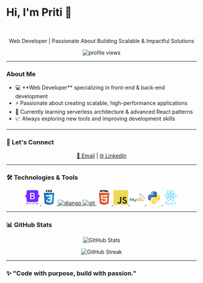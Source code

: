 


  <h1 align=""center>Hi, I'm Priti  👋</h1>  <br>
  <p align="center">
Web Developer | Passionate About Building Scalable & Impactful Solutions
</p>
<p align="center">
  <img src="https://komarev.com/ghpvc/?username=pritinagi&label=Profile%20views&color=0e75b6&style=flat" alt="profile views" />
</p>

---

### About Me
<p align="center">
  <ul>
    <li>💻 **Web Developer** specializing in front-end & back-end development</li>
    <li>⚡ Passionate about creating scalable, high-performance applications</li>
    <li>🌱 Currently learning serverless architecture & advanced React patterns</li>
    <li>📈 Always exploring new tools and improving development skills</li>
  </ul>
</p>

---

### 💬 Let's Connect
<p align="center">
  <a href="mailto:pritinagig9494@gmail.com">📧 Email</a> | 
  <a href="https://linkedin.com/in/pritinagi">🌐 LinkedIn</a>
</p>

---

### 🛠️ Technologies & Tools

<p align="center">
  <a href="https://getbootstrap.com" target="_blank" rel="noreferrer"> <img src="https://raw.githubusercontent.com/devicons/devicon/master/icons/bootstrap/bootstrap-plain-wordmark.svg" alt="bootstrap" width="40" height="40"/> </a> 
  <a href="https://www.w3schools.com/css/" target="_blank" rel="noreferrer"> <img src="https://raw.githubusercontent.com/devicons/devicon/master/icons/css3/css3-original-wordmark.svg" alt="css3" width="40" height="40"/> </a> 
  <a href="https://www.djangoproject.com/" target="_blank" rel="noreferrer"> <img src="https://cdn.worldvectorlogo.com/logos/django.svg" alt="django" width="40" height="40"/> </a> 
  <a href="https://git-scm.com/" target="_blank" rel="noreferrer"> <img src="https://www.vectorlogo.zone/logos/git-scm/git-scm-icon.svg" alt="git" width="40" height="40"/> </a> 
  <a href="https://www.w3.org/html/" target="_blank" rel="noreferrer"> <img src="https://raw.githubusercontent.com/devicons/devicon/master/icons/html5/html5-original-wordmark.svg" alt="html5" width="40" height="40"/> </a> 
  <a href="https://developer.mozilla.org/en-US/docs/Web/JavaScript" target="_blank" rel="noreferrer"> <img src="https://raw.githubusercontent.com/devicons/devicon/master/icons/javascript/javascript-original.svg" alt="javascript" width="40" height="40"/> </a> 
  <a href="https://www.mysql.com/" target="_blank" rel="noreferrer"> <img src="https://raw.githubusercontent.com/devicons/devicon/master/icons/mysql/mysql-original-wordmark.svg" alt="mysql" width="40" height="40"/> </a> 
  <a href="https://www.python.org" target="_blank" rel="noreferrer"> <img src="https://raw.githubusercontent.com/devicons/devicon/master/icons/python/python-original.svg" alt="python" width="40" height="40"/> </a> 
  <a href="https://reactjs.org/" target="_blank" rel="noreferrer"> <img src="https://raw.githubusercontent.com/devicons/devicon/master/icons/react/react-original-wordmark.svg" alt="react" width="40" height="40"/> </a> 
</p>

---

### 📊 GitHub Stats

<p align="center">
  <img src="https://github-readme-stats.vercel.app/api?username=pritinagi&show_icons=true&locale=en" alt="GitHub Stats"/>
</p>

<p align="center">
  <img src="https://github-readme-streak-stats.herokuapp.com/?user=pritinagi" alt="GitHub Streak"/>
</p>

---

### ✨ "Code with purpose, build with passion."
